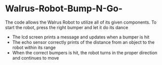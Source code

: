 # Walrus-Robot-Bump-N-Go-
The code allows the Walrus Robot to utilize all of its given components.
To start the robot, press the right bumper and let it do its dance
 - The lcd screen prints a message and updates when a bumper is hit
 - The echo sensor correctly prints of the distance from an object to the robot within its range
 - When the correct bumpers is hit, the robot turns in the proper direction and continues to move
